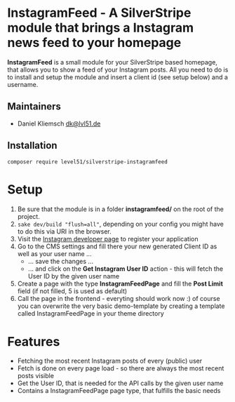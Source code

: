 # InstagramFeed - A SilverStripe module that brings a Instagram news feed to your homepage
**InstagramFeed** is a small module for your SilverStripe based homepage, that allows you to show a feed of your Instagram posts. All you need to do is to install and setup the module and insert a client id (see setup below) and a username.

## Maintainers

- Daniel Kliemsch <dk@lvl51.de>

## Installation

```
composer require level51/silverstripe-instagramfeed 
```

# Setup

1. Be sure that the module is in a folder **instagramfeed/** on the root of the project.
2. <code>sake dev/build "flush=all"</code>, depending on your config you might have to do this via URI in the browser.
3. Visit the [Instagram developer page](https://instagram.com/developer/register/) to register your application
4. Go to the CMS settings and fill there your new generated Client ID as well as your user name ...
    * ... save the changes ...
    * ... and click on the **Get Instagram User ID** action - this will fetch the User ID by the given user name
5. Create a page with the type **InstagramFeedPage** and fill the **Post Limit** field (if not filled, 5 is used as default)
6. Call the page in the frontend - everyting should work now :) of course you can overwrite the very basic demo-template by creating a template called InstagramFeedPage in your theme directory


# Features
* Fetching the most recent Instagram posts of every (public) user
* Fetch is done on every page load - so there are always the most recent posts visible
* Get the User ID, that is needed for the API calls by the given user name
* Contains a InstagramFeedPage page type, that fulfills the basic needs